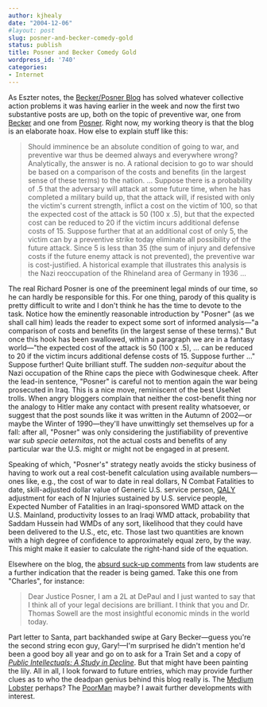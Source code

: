 ```yaml
---
author: kjhealy
date: "2004-12-06"
#layout: post
slug: posner-and-becker-comedy-gold
status: publish
title: Posner and Becker Comedy Gold
wordpress_id: '740'
categories:
- Internet
---
```


As Eszter notes, the [Becker/Posner Blog](http://www.becker-posner-blog.com/) has solved whatever collective action problems it was having earlier in the week and now the first two substantive posts are up, both on the topic of preventive war, one from [Becker](http://www.becker-posner-blog.com/archives/2004/12/preventive_war.html) and one from [Posner](http://www.becker-posner-blog.com/archives/2004/12/preventive_warp.html). Right now, my working theory is that the blog is an elaborate hoax. How else to explain stuff like this:

> Should imminence be an absolute condition of going to war, and preventive war thus be deemed always and everywhere wrong? Analytically, the answer is no. A rational decision to go to war should be based on a comparison of the costs and benefits (in the largest sense of these terms) to the nation. ... Suppose there is a probability of .5 that the adversary will attack at some future time, when he has completed a military build up, that the attack will, if resisted with only the victim's current strength, inflict a cost on the victim of 100, so that the expected cost of the attack is 50 (100 x .5), but that the expected cost can be reduced to 20 if the victim incurs additional defense costs of 15. Suppose further that at an additional cost of only 5, the victim can by a preventive strike today eliminate all possibility of the future attack. Since 5 is less than 35 (the sum of injury and defensive costs if the future enemy attack is not prevented), the preventive war is cost-justified. A historical example that illustrates this analysis is the Nazi reoccupation of the Rhineland area of Germany in 1936 …

The real Richard Posner is one of the preeminent legal minds of our time, so he can hardly be responsible for this. For one thing, parody of this quality is pretty difficult to write and I don't think he has the time to devote to the task. Notice how the eminently reasonable introduction by "Posner" (as we shall call him) leads the reader to expect some sort of informed analysis—"a comparison of costs and benefits (in the largest sense of these terms)." But once this hook has been swallowed, within a paragraph we are in a fantasy world—"the expected cost of the attack is 50 (100 x .5), ... can be reduced to 20 if the victim incurs additional defense costs of 15. Suppose further …" Suppose further! Quite brilliant stuff. The sudden *non-sequitur* about the Nazi occupation of the Rhine caps the piece with Godwinesque cheek. After the lead-in sentence, "Posner" is careful not to mention again the war being prosecuted in Iraq. This is a nice move, reminiscent of the best UseNet trolls. When angry bloggers complain that neither the cost-benefit thing nor the analogy to Hitler make any contact with present reality whatsoever, or suggest that the post sounds like it was written in the Autumn of 2002—or maybe the Winter of 1990—they'll have unwittingly set themselves up for a fall: after all, "Posner" was only considering the justifiability of preventive war *sub specie aeternitas*, not the actual costs and benefits of any particular war the U.S. might or might not be engaged in at present.

Speaking of which, "Posner's" strategy neatly avoids the sticky business of having to work out a real cost-benefit calculation using available numbers—ones like, e.g., the cost of war to date in real dollars, N Combat Fatalities to date, skill-adjusted dollar value of Generic U.S. service person, [QALY](http://www.evidence-based-medicine.co.uk/ebmfiles/WhatisaQALY.pdf) adjustment for each of N Injuries sustained by U.S. service people, Expected Number of Fatalities in an Iraqi-sponsored WMD attack on the U.S. Mainland, productivity losses to an Iraqi WMD attack, probability that Saddam Hussein had WMDs of any sort, likelihood that they could have been delivered to the U.S., etc, etc. Those last two quantities are known with a high degree of confidence to approximately equal zero, by the way. This might make it easier to calculate the right-hand side of the equation.

Elsewhere on the blog, the [absurd suck-up comments](http://www.becker-posner-blog.com/archives/2004/12/preventive_warp.html#trackbacks) from law students are a further indication that the reader is being gamed. Take this one from "Charles", for instance:

> Dear Justice Posner, I am a 2L at DePaul and I just wanted to say that I think all of your legal decisions are brilliant. I think that you and Dr. Thomas Sowell are the most insightful economic minds in the world today.

Part letter to Santa, part backhanded swipe at Gary Becker—guess you're the second string econ guy, Gary!—I'm surprised he didn't mention he'd been a good boy all year and go on to ask for a Train Set and a copy of *[Public Intellectuals: A Study in Decline](http://www.amazon.com/exec/obidos/ASIN/0674012461/ref=nosim/)*. But that might have been painting the lily. All in all, I look forward to future entries, which may provide further clues as to who the deadpan genius behind this blog really is. The [Medium Lobster](http://fafblog.blogspot.com/) perhaps? The [PoorMan](http://www.thepoorman.net/) maybe? I await further developments with interest.
